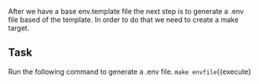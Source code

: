 After we have a base env.template file the next step is to generate a .env file based of the template. In order to do that we need to create a make target. 

## Task 
Run the following command to generate a .env file. 
`make envfile`{{execute}